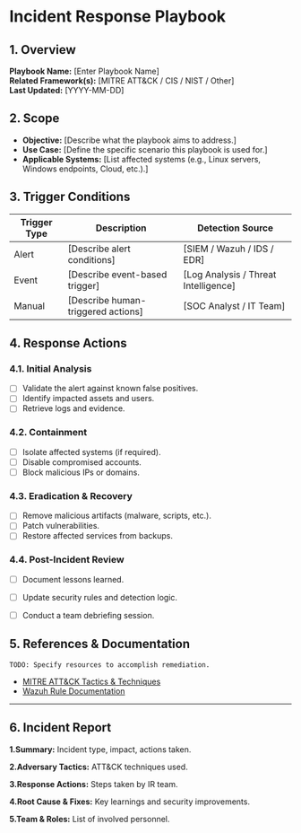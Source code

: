 # Incident Response Playbook  

## 1. Overview  
**Playbook Name:** [Enter Playbook Name]   
**Related Framework(s):** [MITRE ATT&CK / CIS / NIST / Other]  
**Last Updated:** [YYYY-MM-DD]  

## 2. Scope  
- **Objective:** [Describe what the playbook aims to address.]  
- **Use Case:** [Define the specific scenario this playbook is used for.]  
- **Applicable Systems:** [List affected systems (e.g., Linux servers, Windows endpoints, Cloud, etc.).]  

## 3. Trigger Conditions  
| **Trigger Type** | **Description** | **Detection Source** |  
|-----------------|----------------|--------------------|  
| Alert | [Describe alert conditions] | [SIEM / Wazuh / IDS / EDR] |  
| Event | [Describe event-based trigger] | [Log Analysis / Threat Intelligence] |  
| Manual | [Describe human-triggered actions] | [SOC Analyst / IT Team] |  

## 4. Response Actions  
### **4.1. Initial Analysis**  
- [ ] Validate the alert against known false positives.  
- [ ] Identify impacted assets and users.  
- [ ] Retrieve logs and evidence.  

### **4.2. Containment**  
- [ ] Isolate affected systems (if required).  
- [ ] Disable compromised accounts.  
- [ ] Block malicious IPs or domains.  

### **4.3. Eradication & Recovery**  
- [ ] Remove malicious artifacts (malware, scripts, etc.).  
- [ ] Patch vulnerabilities.  
- [ ] Restore affected services from backups.  

### **4.4. Post-Incident Review**  
- [ ] Document lessons learned.  
- [ ] Update security rules and detection logic.  
- [ ] Conduct a team debriefing session.  


## 5. References & Documentation

`TODO: Specify resources to accomplish remediation.`
- [MITRE ATT&CK Tactics & Techniques](https://attack.mitre.org/)  
- [Wazuh Rule Documentation](https://documentation.wazuh.com/current/user-manual/ruleset/rules.html)  
 


---

## 6. Incident Report

**1.Summary:** Incident type, impact, actions taken.

**2.Adversary Tactics:** ATT&CK techniques used.

**3.Response Actions:** Steps taken by IR team.

**4.Root Cause & Fixes:** Key learnings and security improvements.

**5.Team & Roles:** List of involved personnel.